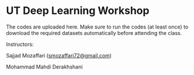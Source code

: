 # UT Deep Learning Workshop
The codes are uploaded here.
Make sure to run the codes (at least once) to download the required datasets automatically before attending the class.


Instructors:

Sajjad Mozaffari (smozaffari72@gmail.com)

Mohammad Mahdi Derakhshani
